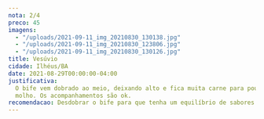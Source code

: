 ```yaml
---
nota: 2/4
preco: 45
imagens:
  - "/uploads/2021-09-11_img_20210830_130138.jpg"
  - "/uploads/2021-09-11_img_20210830_123806.jpg"
  - "/uploads/2021-09-11_img_20210830_130126.jpg"
title: Vesúvio
cidade: Ilhéus/BA
date: 2021-08-29T00:00:00-04:00
justificativa:
  O bife vem dobrado ao meio, deixando alto e fica muita carne para pouco
  molho. Os acompanhamentos são ok.
recomendacao: Desdobrar o bife para que tenha um equilíbrio de sabores melhor em cada garfada.
---
```

